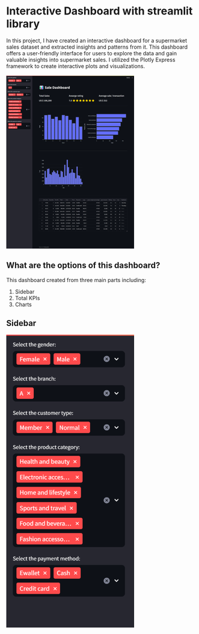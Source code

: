 # Interactive Dashboard with streamlit library
In this project, I have created an interactive dashboard for a supermarket sales dataset and extracted insights and patterns from it. This dashboard offers a user-friendly interface for users to explore the data and gain valuable insights into supermarket sales. I utilized the Plotly Express framework to create interactive plots and visualizations.
</br>
</br>
<img src="dashboard.png" style="max-width: 340px"/>
## What are the options of this dashboard?
This dashboard created from three main parts including:
1) Sidebar
2) Total KPIs
3) Charts

## Sidebar
<img src="sidebar.png" style="max-width: 340px; text-alighn:center"/>
